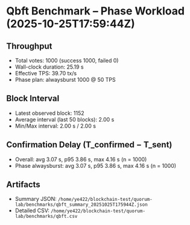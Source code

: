 # Qbft Benchmark – Phase Workload (2025-10-25T17:59:44Z)

## Throughput
- Total votes: 1000 (success 1000, failed 0)
- Wall-clock duration: 25.19 s
- Effective TPS: 39.70 tx/s
- Phase plan: alwaysburst 1000 @ 50 TPS

## Block Interval
- Latest observed block: 1152
- Average interval (last 50 blocks): 2.00 s
- Min/Max interval: 2.00 s / 2.00 s

## Confirmation Delay (T_confirmed − T_sent)
- Overall: avg 3.07 s, p95 3.86 s, max 4.16 s (n = 1000)
- Phase alwaysburst: avg 3.07 s, p95 3.86 s, max 4.16 s (n = 1000)

## Artifacts
- Summary JSON: `/home/ye422/blockchain-test/quorum-lab/benchmarks/qbft_summary_20251025T175944Z.json`
- Detailed CSV: `/home/ye422/blockchain-test/quorum-lab/benchmarks/qbft.csv`
